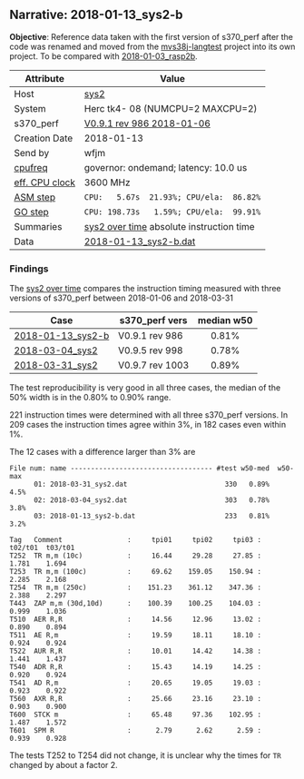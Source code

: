 ## Narrative: 2018-01-13_sys2-b

**Objective**:  Reference data taken with the first version of s370_perf after
the code was renamed and moved from the
[mvs38j-langtest](https://github.com/wfjm/mvs38j-langtest) project
into its own project.
To be compared with [2018-01-03_rasp2b](2018-01-03_rasp2b.md).


| Attribute | Value |
| --------- | ----- |
| Host   | [sys2](hostinfo_sys2.md) |
| System | Herc tk4- 08 (NUMCPU=2 MAXCPU=2) |
| s370_perf | [V0.9.1  rev  986  2018-01-06](https://github.com/wfjm/s370-perf/blob/8a90021/codes/s370_perf.asm) |
| Creation Date | 2018-01-13 |
| Send by | wfjm |
| [cpufreq](README_narr.md#user-content-cpufreq) | governor: ondemand; latency: 10.0 us |
| [eff. CPU clock](README_narr.md#user-content-effclk) | 3600 MHz |
| [ASM step](README_narr.md#user-content-asm) | `CPU:   5.67s  21.93%; CPU/ela:  86.82%` |
| [GO step](README_narr.md#user-content-go)   | `CPU: 198.73s   1.59%; CPU/ela:  99.91%` |
| Summaries | [sys2 over time](sum_2018-03-31_sys2_and_old-runs.dat) absolute instruction time |
| Data | [2018-01-13_sys2-b.dat](../data/2018-01-13_sys2-b.dat) |

### Findings <a name="find"></a>
The [sys2 over time](sum_2018-03-31_sys2_and_old-runs.dat) compares the
instruction timing measured with three versions of s370_perf between
2018-01-06 and 2018-03-31

| Case | s370_perf vers | median w50 |
| ---- | -------------- | :--------: |
| [2018-01-13_sys2-b](2018-01-13_sys2-b.md) | V0.9.1 rev  986 | 0.81% |
| [2018-03-04_sys2](2018-03-04_sys2.md)     | V0.9.5 rev  998 | 0.78% |
| [2018-03-31_sys2](2018-03-31_sys2.md)     | V0.9.7 rev 1003 | 0.89% |

The test reproducibility is very good in all three cases, the median of the
50% width is in the 0.80% to 0.90% range.

221 instruction times were determined with all three s370_perf versions.
In 209 cases the instruction times agree within 3%, in 182 cases even within 1%.

The 12 cases with a difference larger than 3% are
```
File num: name ----------------------------------- #test w50-med  w50-max
      01: 2018-03-31_sys2.dat                        330   0.89%     4.5%
      02: 2018-03-04_sys2.dat                        303   0.78%     3.8%
      03: 2018-01-13_sys2-b.dat                      233   0.81%     3.2%

Tag   Comment                :     tpi01     tpi02     tpi03 :  t02/t01  t03/t01
T252  TR m,m (10c)           :     16.44     29.28     27.85 :    1.781    1.694
T253  TR m,m (100c)          :     69.62    159.05    150.94 :    2.285    2.168
T254  TR m,m (250c)          :    151.23    361.12    347.36 :    2.388    2.297
T443  ZAP m,m (30d,10d)      :    100.39    100.25    104.03 :    0.999    1.036
T510  AER R,R                :     14.56     12.96     13.02 :    0.890    0.894
T511  AE R,m                 :     19.59     18.11     18.10 :    0.924    0.924
T522  AUR R,R                :     10.01     14.42     14.38 :    1.441    1.437
T540  ADR R,R                :     15.43     14.19     14.25 :    0.920    0.924
T541  AD R,m                 :     20.65     19.05     19.03 :    0.923    0.922
T560  AXR R,R                :     25.66     23.16     23.10 :    0.903    0.900
T600  STCK m                 :     65.48     97.36    102.95 :    1.487    1.572
T601  SPM R                  :      2.79      2.62      2.59 :    0.939    0.928
```

The tests T252 to T254 did not change, it is unclear why the times for `TR`
changed by about a factor 2.
